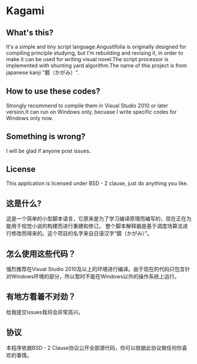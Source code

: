 # Kagami

## What's this?
It's a simple and tiny script language.Angustifolia is originally designed for compiling principle studying, but I'm
rebuilding and revising it, in order to make it can be used for writing visual novel.The script processor is implemented with shunting yard algorithm.The name of this project is from japanese kanji "鏡（かがみ）".

## How to use these codes?
Strongly recommend to compile them in Visual Studio 2010 or later version.It can run on Windows only, becuase I write
specific codes for Windows only now.

## Something is wrong?
I will be glad if anyone post issues.

## License
This application is licensed under BSD - 2 clause, just do anything you like.

## 这是什么?
这是一个简单的小型脚本语言，它原来是为了学习编译原理而编写的，现在正在为能用于视觉小说的构建而进行重建和修订。
整个脚本解释器是基于调度场算法进行修改而得来的。这个项目的名字来自日语汉字“鏡（かがみ）”。

## 怎么使用这些代码？
强烈推荐在Visual Studio 2010及以上的环境进行编译。由于现在的代码只包含针对Windows环境的部分，所以暂时不能在Windows以外的操作系统上运行。

## 有地方看着不对劲？
给我提交issues我将会非常高兴。

## 协议
本程序依据BSD - 2 Clause协议公开全部源代码，你可以依据此协议做任何你喜欢的事情。
